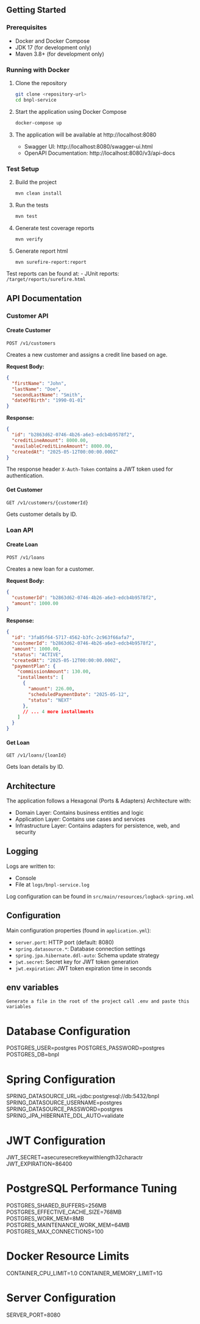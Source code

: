 ## Getting Started

### Prerequisites
- Docker and Docker Compose
- JDK 17 (for development only)
- Maven 3.8+ (for development only)

### Running with Docker
1. Clone the repository
   ```bash
   git clone <repository-url>
   cd bnpl-service
   ```

2. Start the application using Docker Compose
   ```bash
   docker-compose up
   ```

3. The application will be available at http://localhost:8080
   - Swagger UI: http://localhost:8080/swagger-ui.html
   - OpenAPI Documentation: http://localhost:8080/v3/api-docs

### Test Setup


2. Build the project
   ```bash
   mvn clean install
   ```

3. Run the tests
   ```bash
   mvn test
   ```

4. Generate test coverage reports
   ```bash
   mvn verify
   ```

5. Generate report html
    ```bash
    mvn surefire-report:report
   ```
Test reports can be found at:
    - JUnit reports: `/target/reports/surefire.html`


## API Documentation

### Customer API

#### Create Customer
```
POST /v1/customers
```
Creates a new customer and assigns a credit line based on age.

**Request Body:**
```json
{
  "firstName": "John",
  "lastName": "Doe",
  "secondLastName": "Smith",
  "dateOfBirth": "1990-01-01"
}
```

**Response:**
```json
{
  "id": "b2863d62-0746-4b26-a6e3-edcb4b9578f2",
  "creditLineAmount": 8000.00,
  "availableCreditLineAmount": 8000.00,
  "createdAt": "2025-05-12T00:00:00.000Z"
}
```

The response header `X-Auth-Token` contains a JWT token used for authentication.

#### Get Customer
```
GET /v1/customers/{customerId}
```
Gets customer details by ID.

### Loan API

#### Create Loan
```
POST /v1/loans
```
Creates a new loan for a customer.

**Request Body:**
```json
{
  "customerId": "b2863d62-0746-4b26-a6e3-edcb4b9578f2",
  "amount": 1000.00
}
```

**Response:**
```json
{
  "id": "3fa85f64-5717-4562-b3fc-2c963f66afa7",
  "customerId": "b2863d62-0746-4b26-a6e3-edcb4b9578f2",
  "amount": 1000.00,
  "status": "ACTIVE",
  "createdAt": "2025-05-12T00:00:00.000Z",
  "paymentPlan": {
    "commissionAmount": 130.00,
    "installments": [
      {
        "amount": 226.00,
        "scheduledPaymentDate": "2025-05-12",
        "status": "NEXT"
      },
      // ... 4 more installments
    ]
  }
}
```

#### Get Loan
```
GET /v1/loans/{loanId}
```
Gets loan details by ID.


## Architecture

The application follows a Hexagonal (Ports & Adapters) Architecture with:

- Domain Layer: Contains business entities and logic
- Application Layer: Contains use cases and services
- Infrastructure Layer: Contains adapters for persistence, web, and security

## Logging

Logs are written to:
- Console
- File at `logs/bnpl-service.log`

Log configuration can be found in `src/main/resources/logback-spring.xml`

## Configuration

Main configuration properties (found in `application.yml`):
- `server.port`: HTTP port (default: 8080)
- `spring.datasource.*`: Database connection settings
- `spring.jpa.hibernate.ddl-auto`: Schema update strategy
- `jwt.secret`: Secret key for JWT token generation
- `jwt.expiration`: JWT token expiration time in seconds


## env variables

```
Generate a file in the root of the project call .env and paste this variables
```
# Database Configuration
POSTGRES_USER=postgres
POSTGRES_PASSWORD=postgres
POSTGRES_DB=bnpl

# Spring Configuration
SPRING_DATASOURCE_URL=jdbc:postgresql://db:5432/bnpl
SPRING_DATASOURCE_USERNAME=postgres
SPRING_DATASOURCE_PASSWORD=postgres
SPRING_JPA_HIBERNATE_DDL_AUTO=validate

# JWT Configuration
JWT_SECRET=asecuresecretkeywithlength32charactr
JWT_EXPIRATION=86400

# PostgreSQL Performance Tuning
POSTGRES_SHARED_BUFFERS=256MB
POSTGRES_EFFECTIVE_CACHE_SIZE=768MB
POSTGRES_WORK_MEM=8MB
POSTGRES_MAINTENANCE_WORK_MEM=64MB
POSTGRES_MAX_CONNECTIONS=100

# Docker Resource Limits
CONTAINER_CPU_LIMIT=1.0
CONTAINER_MEMORY_LIMIT=1G

# Server Configuration
SERVER_PORT=8080